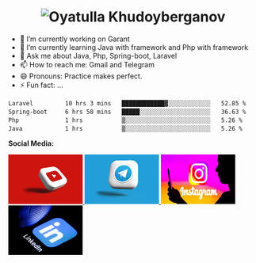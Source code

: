 <h1 align="center">
  <img src="https://raw.githubusercontent.com/Code-Smith-Craft/Code-Smith-Craft/main/images/DALL·E 2025-01-10 23.02.18 - A stylized digital banner featuring the name 'Oyatulla Khudoyberganov' in elegant, bold lettering. The background should be a gradient of vibrant blue.webp" alt="Oyatulla Khudoyberganov" height="400"/>
</h1>

- 🔭 I’m currently working on Garant 
- 🌱 I’m currently learning Java with framework and Php with framework
- 💬 Ask me about Java, Php, Spring-boot, Laravel
- 📫 How to reach me: Gmail and Telegram
- 😄 Pronouns: Practice makes perfect.
- ⚡ Fun fact: ...

```txt
Laravel         10 hrs 3 mins   ████████████▓░░░░░░░░░░░░   52.85 %
Spring-boot     6 hrs 58 mins   █████░░░░░░░░░░░░░░░░░░░░   36.63 %
Php             1 hrs           ▒░░░░░░░░░░░░░░░░░░░░░░░░   5.26 %
Java            1 hrs           ▒░░░░░░░░░░░░░░░░░░░░░░░░   5.26 %
```

**Social Media:**

<a href="https://youtube.com/@codesmithcraft?si=YrpPolSaRCTimZ82">
    <img src="https://raw.githubusercontent.com/Code-Smith-Craft/Code-Smith-Craft/main/images/download (1).jpeg" alt="Youtube" width="150" height="100" />
</a>

<a href="https://t.me/CODE_SMITH_CRAFT">
    <img src="https://raw.githubusercontent.com/Code-Smith-Craft/Code-Smith-Craft/main/images/telegram.jpeg" alt="Telegram"  width="150" height="100" />
</a>

<a href="https://www.instagram.com/code_smith_craft_1998">
    <img src="https://raw.githubusercontent.com/Code-Smith-Craft/Code-Smith-Craft/main/images/instagram.jpeg" alt="Telegram"  width="150" height="100" />
</a>

<a href="https://www.instagram.com/code_smith_craft_1998">
    <img src="https://raw.githubusercontent.com/Code-Smith-Craft/Code-Smith-Craft/main/images/linkedin.jpeg" alt="Telegram"  width="150" height="100" />
</a>

